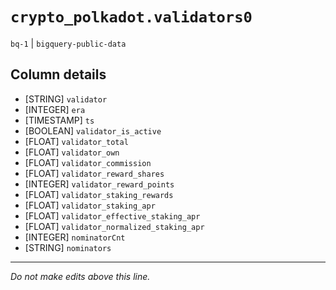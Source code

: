 # `crypto_polkadot.validators0`
`bq-1` | `bigquery-public-data`

## Column details
* [STRING]    `validator`
* [INTEGER]   `era`
* [TIMESTAMP] `ts`
* [BOOLEAN]   `validator_is_active`
* [FLOAT]     `validator_total`
* [FLOAT]     `validator_own`
* [FLOAT]     `validator_commission`
* [FLOAT]     `validator_reward_shares`
* [INTEGER]   `validator_reward_points`
* [FLOAT]     `validator_staking_rewards`
* [FLOAT]     `validator_staking_apr`
* [FLOAT]     `validator_effective_staking_apr`
* [FLOAT]     `validator_normalized_staking_apr`
* [INTEGER]   `nominatorCnt`
* [STRING]    `nominators`

-------------------------------------------------------------------------------
*Do not make edits above this line.*
